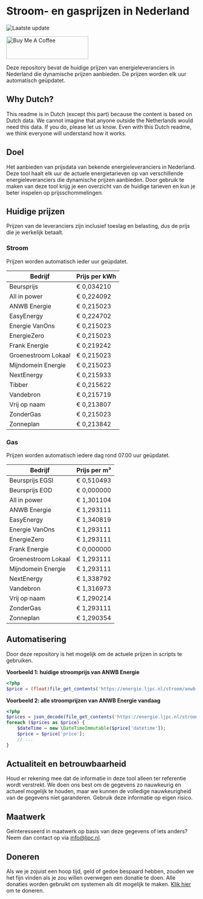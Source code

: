 # Stroom- en gasprijzen in Nederland

![Laatste update](https://img.shields.io/badge/laatste%20update-2023--10--14%2008%3A00%20CET-brightgreen)

<a href="https://www.buymeacoffee.com/Lars-" target="_blank"><img src="https://cdn.buymeacoffee.com/buttons/v2/default-orange.png" alt="Buy Me A Coffee" height="60" style="height: 60px !important;width: 217px !important;" ></a>

Deze repository bevat de huidige prijzen van energieleveranciers in Nederland die dynamische prijzen aanbieden. De prijzen worden elk uur automatisch geüpdatet.

## Why Dutch?

This readme is in Dutch (except this part) because the content is based on Dutch data. We cannot imagine that anyone outside the Netherlands would need this data. If you do, please let us know. Even with this Dutch readme, we think
everyone will understand how it works.

## Doel

Het aanbieden van prijsdata van bekende energieleveranciers in Nederland. Deze tool haalt elk uur de actuele energietarieven op van verschillende energieleveranciers die dynamische prijzen aanbieden. Door gebruik te maken van deze tool
krijg je een overzicht van de huidige tarieven en kun je beter inspelen op prijsschommelingen.

## Huidige prijzen

Prijzen van de leveranciers zijn inclusief toeslag en belasting, dus de prijs die je werkelijk betaalt.

### Stroom

Prijzen worden automatisch ieder uur geüpdatet.

 Bedrijf | Prijs per kWh 
---------|---------------
Beursprijs | € 0,034210
All in power | € 0,224092
ANWB Energie | € 0,215023
EasyEnergy | € 0,224702
Energie VanOns | € 0,215023
EnergieZero | € 0,215023
Frank Energie | € 0,219242
Groenestroom Lokaal | € 0,215023
Mijndomein Energie | € 0,215023
NextEnergy | € 0,215933
Tibber | € 0,215622
Vandebron | € 0,215719
Vrij op naam | € 0,213807
ZonderGas | € 0,215023
Zonneplan | € 0,213842


### Gas

Prijzen worden automatisch iedere dag rond 07.00 uur geüpdatet.

 Bedrijf | Prijs per m³ 
---------|--------------
Beursprijs EGSI | € 0,510493
Beursprijs EOD | € 0,000000
All in power | € 1,301104
ANWB Energie | € 1,293111
EasyEnergy | € 1,340819
Energie VanOns | € 1,293111
EnergieZero | € 1,293111
Frank Energie | € 0,000000
Groenestroom Lokaal | € 1,293111
Mijndomein Energie | € 1,293111
NextEnergy | € 1,338792
Vandebron | € 1,316973
Vrij op naam | € 1,290214
ZonderGas | € 1,293111
Zonneplan | € 1,290354


## Automatisering

Door deze repository is het mogelijk om de actuele prijzen in scripts te gebruiken.

**Voorbeeld 1: huidige stroomprijs van ANWB Energie**

```php
<?php
$price = (float)file_get_contents('https://energie.ljpc.nl/stroom/anwb-energie-nu.txt');

```

**Voorbeeld 2: alle stroomprijzen van ANWB Energie vandaag**

```php
<?php
$prices = json_decode(file_get_contents('https://energie.ljpc.nl/stroom/all-in-power-vandaag.json'),true);
foreach ($prices as $price) {
    $dateTime = new \DateTimeImmutable($price['datetime']);
    $price = $price['price'];
    // ...
}
```

## Actualiteit en betrouwbaarheid

Houd er rekening mee dat de informatie in deze tool alleen ter referentie wordt verstrekt. We doen ons best om de gegevens zo nauwkeurig en actueel mogelijk te houden, maar we kunnen de volledige nauwkeurigheid van de gegevens niet
garanderen. Gebruik deze informatie op eigen risico.

## Maatwerk

Geïnteresseerd in maatwerk op basis van deze gegevens of iets anders? Neem dan contact op
via [info@ljpc.nl](mailto:info@ljpc.nl?subject=Energie%20prijzen).

## Doneren

Als we je zojuist een hoop tijd, geld of gedoe bespaard hebben, zouden we het fijn vinden als je zou willen overwegen een
donatie te doen. Alle donaties worden gebruikt om systemen als dit mogelijk te
maken. [Klik hier](https://www.buymeacoffee.com/Lars-) om te doneren.
